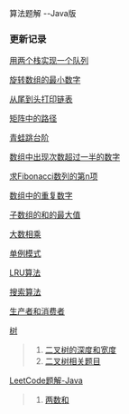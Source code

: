 算法题解 --Java版

### 更新记录

[用两个栈实现一个队列](https://github.com/HusterYP/CodeInterviews/blob/master/src/StackToQueue.java)

[旋转数组的最小数字](https://github.com/HusterYP/CodeInterviews/blob/master/src/RotateMinNum.java)

[从尾到头打印链表](https://github.com/HusterYP/CodeInterviews/blob/master/src/PrintList.java)

[矩阵中的路径](https://github.com/HusterYP/CodeInterviews/blob/master/src/PathInMatrix.java)

[青蛙跳台阶](https://github.com/HusterYP/CodeInterviews/blob/master/src/FrogJmpStairs.java)

[数组中出现次数超过一半的数字](https://github.com/HusterYP/CodeInterviews/blob/master/src/FindHalfNum.java)

[求Fibonacci数列的第n项](https://github.com/HusterYP/CodeInterviews/blob/master/src/Fibonacci.java)

[数组中的重复数字](https://github.com/HusterYP/CodeInterviews/blob/master/src/DuplicateNum.java)

[子数组的和的最大值](https://github.com/HusterYP/CodeInterviews/blob/master/src/ChildNumMax.java)

[大数相乘](https://github.com/HusterYP/CodeInterviews/blob/master/src/BigNumMul.java)

[单例模式](https://github.com/HusterYP/CodeInterviews/blob/master/src/singleton)

[LRU算法](https://github.com/HusterYP/CodeInterviews/blob/master/src/lru)

[搜索算法](https://github.com/HusterYP/CodeInterviews/blob/master/src/search)

[生产者和消费者](https://github.com/HusterYP/CodeInterviews/blob/master/src/consumer_and_producer)

[树](https://github.com/HusterYP/CodeInterviews/blob/master/src/tree)

> 1. [二叉树的深度和宽度](https://github.com/HusterYP/CodeInterviews/blob/master/src/tree/DepthAndWidthOfTree.java)
> 2. [二叉树相关题目](https://github.com/HusterYP/CodeInterviews/blob/master/src/tree/BinaryTree.java)

[LeetCode题解-Java](https://github.com/HusterYP/CodeInterviews/blob/master/src/leetcode)

> 1. [两数和](https://github.com/HusterYP/CodeInterviews/blob/master/src/leetcode/TwoSum.java)



